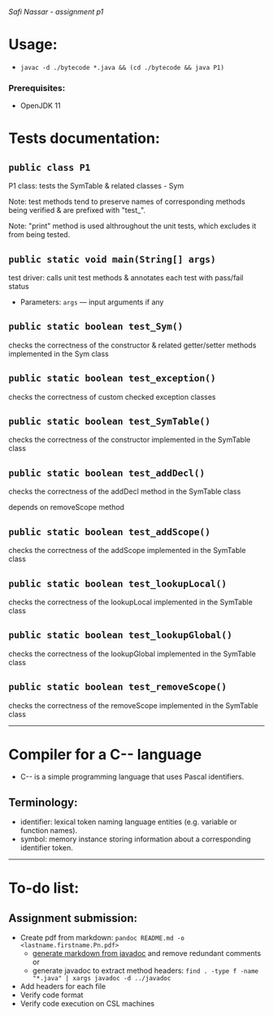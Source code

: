 _Safi Nassar - assignment p1_

# Usage:

-   `javac -d ./bytecode *.java && (cd ./bytecode && java P1)`

### Prerequisites:

-   OpenJDK 11

# Tests documentation:

## `public class P1`

P1 class: tests the SymTable & related classes - Sym

Note: test methods tend to preserve names of corresponding methods being verified & are prefixed with "test\_".

Note: "print" method is used althroughout the unit tests, which excludes it from being tested.

## `public static void main(String[] args)`

test driver: calls unit test methods & annotates each test with pass/fail status

-   Parameters: `args` — input arguments if any

## `public static boolean test_Sym()`

checks the correctness of the constructor & related getter/setter methods implemented in the Sym class

## `public static boolean test_exception()`

checks the correctness of custom checked exception classes

## `public static boolean test_SymTable()`

checks the correctness of the constructor implemented in the SymTable class

## `public static boolean test_addDecl()`

checks the correctness of the addDecl method in the SymTable class

depends on removeScope method

## `public static boolean test_addScope()`

checks the correctness of the addScope implemented in the SymTable class

## `public static boolean test_lookupLocal()`

checks the correctness of the lookupLocal implemented in the SymTable class

## `public static boolean test_lookupGlobal()`

checks the correctness of the lookupGlobal implemented in the SymTable class

## `public static boolean test_removeScope()`

checks the correctness of the removeScope implemented in the SymTable class

---

# Compiler for a C-- language

-   C-- is a simple programming language that uses Pascal identifiers.

## Terminology:

-   identifier: lexical token naming language entities (e.g. variable or function names).
-   symbol: memory instance storing information about a corresponding identifier token.

---

# To-do list:

## Assignment submission:

-   Create pdf from markdown: `pandoc README.md -o <lastname.firstname.Pn.pdf>`
    -   [generate markdown from javadoc](https://delight-im.github.io/Javadoc-to-Markdown) and remove redundant comments
        or
    -   generate javadoc to extract method headers: `find . -type f -name "*.java" | xargs javadoc -d ../javadoc`
-   Add headers for each file
-   Verify code format
-   Verify code execution on CSL machines
